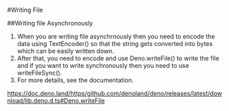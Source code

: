 #Writing File

##Writing file Asynchronously

1. When you are writing file asynchrnously then you need to encode the data using TextEncoder() so that the string gets converted into bytes which can be easily written down.
2. After that, you need to encode and use Deno.writeFile() to write the file and if you want to write synchronously then you need to use writeFileSync(). 
3. For more details, see the documentation.

https://doc.deno.land/https/github.com/denoland/deno/releases/latest/download/lib.deno.d.ts#Deno.writeFile